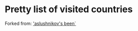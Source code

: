 # Pretty list of visited countries

Forked from: ['aslushnikov's been`](https://github.com/aslushnikov/been/)



